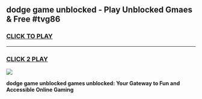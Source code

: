 
## dodge game unblocked - Play Unblocked Gmaes & Free #tvg86
<h3>
<a href="https://premium.freeplayer.one?title=dodge_game_unblocked&ref=01M">CLICK TO PLAY</a></h3>
<hr>

<h3>
<a href="https://premium.freeplayer.one?title=dodge_game_unblocked&ref=01M">CLICK 2 PLAY</a>
  
</h3>

<a href="https://premium.freeplayer.one?title=dodge_game_unblocked&ref=01M"><img src="https://clearcache.store/games.png"></a>


**dodge game unblocked games unblocked: Your Gateway to Fun and Accessible Online Gaming**
